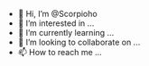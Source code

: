 - 👋 Hi, I’m @Scorpioho
- 👀 I’m interested in ...
- 🌱 I’m currently learning ...
- 💞️ I’m looking to collaborate on ...
- 📫 How to reach me ...

<!---
Scorpioho/Scorpioho is a ✨ special ✨ repository because its `README.md` (this file) appears on your GitHub profile.
You can click the Preview link to take a look at your changes.
--->
